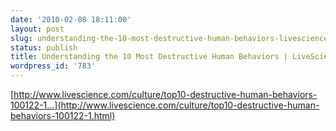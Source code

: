 ```yaml
---
date: '2010-02-08 18:11:00'
layout: post
slug: understanding-the-10-most-destructive-human-behaviors-livescience
status: publish
title: Understanding the 10 Most Destructive Human Behaviors | LiveScience
wordpress_id: '783'
---
```



    

[http://www.livescience.com/culture/top10-destructive-human-behaviors-100122-1...](http://www.livescience.com/culture/top10-destructive-human-behaviors-100122-1.html)





  
